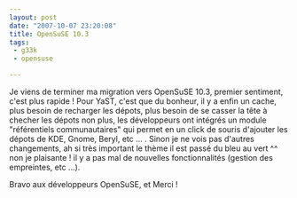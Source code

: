 ```yaml
---
layout: post
date: "2007-10-07 23:20:08"
title: OpenSuSE 10.3
tags:
 - g33k
 - opensuse

---
```



Je viens de terminer ma migration vers OpenSuSE 10.3, premier sentiment, c'est plus rapide ! Pour YaST, c'est que du bonheur, il y a enfin un cache, plus besoin de recharger les dépots, plus besoin de se casser la tête à checher les dépots non plus, les développeurs ont intégrés un module "référentiels communautaires" qui permet en un click de souris d'ajouter les dépots de KDE, Gnome, Beryl, etc ... . Sinon je ne vois pas d'autres changements, ah si très important le thème il est passé du bleu au vert ^^ non je plaisante ! il y a pas mal de nouvelles fonctionnalités (gestion des empreintes, etc ...).

Bravo aux développeurs OpenSuSE, et Merci !

